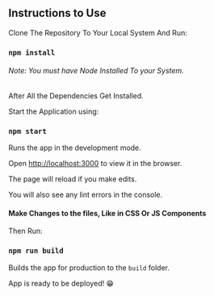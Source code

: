 ## Instructions to Use

Clone The Repository To Your Local System And Run:

### `npm install`

###### Note: You must have Node Installed To your System.

After All the Dependencies Get Installed.

Start the Application using:

### `npm start`

Runs the app in the development mode.<br />

Open [http://localhost:3000](http://localhost:3000) to view it in the browser.

The page will reload if you make edits.<br />

You will also see any lint errors in the console.

#### Make Changes to the files, Like in CSS Or JS Components

Then Run:

### `npm run build`

Builds the app for production to the `build` folder.<br />

App is ready to be deployed! 😁

